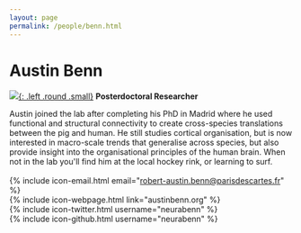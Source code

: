 ```yaml
---
layout: page
permalink: /people/benn.html
---
```

# Austin Benn
[![]({{site.baseurl}}/images/Benn.jpg){: .left .round .small}](/people/benn.html)
**Posterdoctoral Researcher**  

Austin joined the lab after completing his PhD in Madrid where he used functional and structural connectivity to create cross-species translations between the pig and human. He still studies cortical organisation, but is now interested in macro-scale trends that generalise across species, but also provide insight into the organisational principles of the human brain. When not in the lab you'll find him at the local hockey rink, or learning to surf.  
<br/>
{% include icon-email.html email="robert-austin.benn@parisdescartes.fr" %}  
{% include icon-webpage.html link="austinbenn.org" %}  
{% include icon-twitter.html username="neurabenn" %}  
{% include icon-github.html username="neurabenn" %}  

<!-- Example selected publications:
<div style="background-color: #f9f9f9; padding: +1.5%; margin -1.5%; border-radius: 10px 10px 10px 10px;">
<strong>Key Publications:</strong>
{% bibliography -f benn.bib -T bib --style /bibcsl/acta_small.csl %}
</div> 
-->